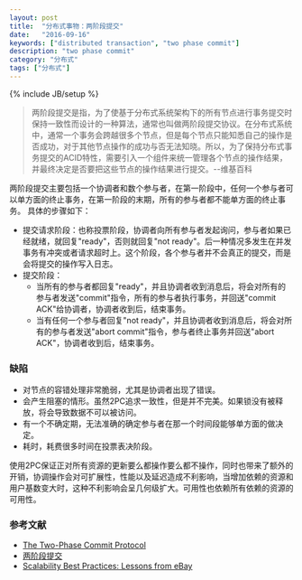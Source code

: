 ```yaml
---
layout: post
title:  "分布式事物：两阶段提交"
date:   "2016-09-16"
keywords: ["distributed transaction", "two phase commit"]
description: "two phase commit"
category: "分布式"
tags: ["分布式"]
---
```

{% include JB/setup %}

> 两阶段提交是指，为了使基于分布式系统架构下的所有节点进行事务提交时保持一致性而设计的一种算法，通常也叫做两阶段提交协议。在分布式系统中，通常一个事务会跨越很多个节点，但是每个节点只能知悉自己的操作是否成功，对于其他节点操作的成功与否无法知晓。所以，为了保持分布式事务提交的ACID特性，需要引入一个组件来统一管理各个节点的操作结果，并最终决定是否要把这些节点的操作结果进行提交。--维基百科

两阶段提交主要包括一个协调者和数个参与者，在第一阶段中，任何一个参与者可以单方面的终止事务，在第一阶段的末期，所有的参与者都不能单方面的终止事务。
具体的步骤如下：

* 提交请求阶段：也称投票阶段，协调者向所有参与者发起询问，参与者如果已经就绪，就回复"ready"，否则就回复"not ready"。后一种情况多发生在并发事务有冲突或者请求超时上。这个阶段，各个参与者并不会真正的提交，而是会将提交的操作写入日志。
* 提交阶段：
  * 当所有的参与者都回复"ready"，并且协调者收到消息后，将会对所有的参与者发送"commit"指令，所有的参与者执行事务，并回送"commit ACK"给协调者，协调者收到后，结束事务。
  * 当有任何一个参与者回复"not ready"，并且协调者收到消息后，将会对所有的参与者发送"abort commit"指令，参与者终止事务并回送"abort ACK"，协调者收到后，结束事务。

### 缺陷

* 对节点的容错处理非常脆弱，尤其是协调者出现了错误。
* 会产生阻塞的情形。虽然2PC追求一致性，但是并不完美。如果锁没有被释放，将会导致数据不可以被访问。
* 有一个不确定期，无法准确的确定参与者在那一个时间段能够单方面的做决定。
* 耗时，耗费很多时间在投票表决阶段。

使用2PC保证正对所有资源的更新要么都操作要么都不操作，同时也带来了额外的开销，协调操作会对可扩展性，性能以及延迟造成不利影响，当增加依赖的资源和用户基数变大时，这种不利影响会呈几何级扩大。可用性也依赖所有依赖的资源的可用性。

###  参考文献

- [The Two-Phase Commit Protocol](http://courses.cs.vt.edu/~cs5204/fall00/distributedDBMS/duckett/tpcp.html)
- [两阶段提交](https://zh.wikipedia.org/wiki/%E4%BA%8C%E9%98%B6%E6%AE%B5%E6%8F%90%E4%BA%A4)
- [Scalability Best Practices: Lessons from eBay](https://www.infoq.com/articles/ebay-scalability-best-practices)
